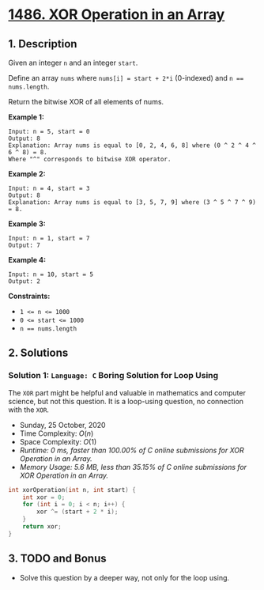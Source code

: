 # [1486. XOR Operation in an Array](https://leetcode.com/problems/xor-operation-in-an-array/)

## 1. Description

Given an integer `n` and an integer `start`.

Define an array `nums` where `nums[i] = start + 2*i` (0-indexed) and `n == nums.length`.

Return the bitwise XOR of all elements of nums.

**Example 1:**

```
Input: n = 5, start = 0
Output: 8
Explanation: Array nums is equal to [0, 2, 4, 6, 8] where (0 ^ 2 ^ 4 ^ 6 ^ 8) = 8.
Where "^" corresponds to bitwise XOR operator.
```

**Example 2:**

```
Input: n = 4, start = 3
Output: 8
Explanation: Array nums is equal to [3, 5, 7, 9] where (3 ^ 5 ^ 7 ^ 9) = 8.
```

**Example 3:**

```
Input: n = 1, start = 7
Output: 7
```

**Example 4:**

```
Input: n = 10, start = 5
Output: 2
```

**Constraints:**

- `1 <= n <= 1000`
- `0 <= start <= 1000`
- `n == nums.length`

## 2. Solutions

### Solution 1: `Language: C` Boring Solution for Loop Using

The `XOR` part might be helpful and valuable in mathematics and computer science, but not this question. It is a loop-using question, no connection with the `XOR`.

- Sunday, 25 October, 2020
- Time Complexity: $O(n)$
- Space Complexity: $O(1)$
- *Runtime: 0 ms, faster than 100.00% of C online submissions for XOR Operation in an Array.*
- *Memory Usage: 5.6 MB, less than 35.15% of C online submissions for XOR Operation in an Array.*

```C
int xorOperation(int n, int start) {
    int xor = 0;
    for (int i = 0; i < n; i++) {
        xor ^= (start + 2 * i);
    }
    return xor;
}
```

## 3. TODO and Bonus

- Solve this question by a deeper way, not only for the loop using.
